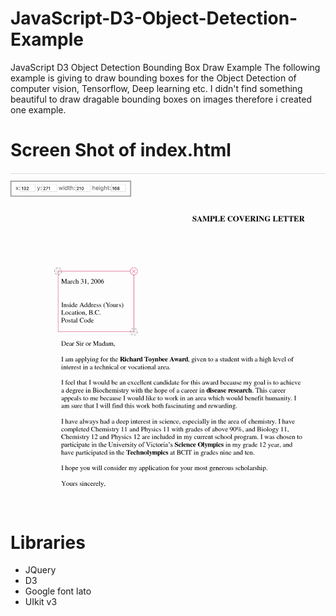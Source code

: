 # JavaScript-D3-Object-Detection-Example
JavaScript D3 Object Detection Bounding Box Draw Example
The following example is giving to draw bounding boxes for the Object Detection of computer vision, Tensorflow, Deep learning etc. I didn't find something beautiful to draw dragable bounding boxes on images therefore i created one example.

# Screen Shot of index.html
![alt text](./ScreenShot.png)

# Libraries
- JQuery
- D3
- Google font lato
- UIkit v3
